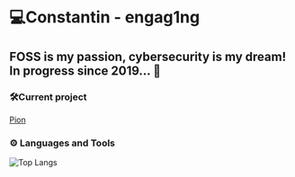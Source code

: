 # 💻Constantin - engag1ng


FOSS is my passion, cybersecurity is my dream! In progress since 2019... 🐐
---
### 🛠️Current project
[Pion](https://github.com/engag1ng/pion)

### ⚙ Languages and Tools
![Top Langs](https://github-readme-stats.vercel.app/api/top-langs/?username=engag1ng&layout=compact&theme=github_dark)
